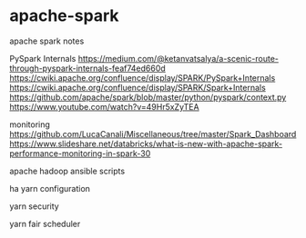 # apache-spark
apache spark notes 

PySpark Internals
https://medium.com/@ketanvatsalya/a-scenic-route-through-pyspark-internals-feaf74ed660d
https://cwiki.apache.org/confluence/display/SPARK/PySpark+Internals
https://cwiki.apache.org/confluence/display/SPARK/Spark+Internals
https://github.com/apache/spark/blob/master/python/pyspark/context.py
https://www.youtube.com/watch?v=49Hr5xZyTEA

monitoring
https://github.com/LucaCanali/Miscellaneous/tree/master/Spark_Dashboard
https://www.slideshare.net/databricks/what-is-new-with-apache-spark-performance-monitoring-in-spark-30


apache hadoop ansible scripts


ha yarn configuration


yarn security


yarn fair scheduler



